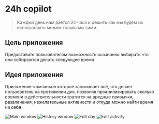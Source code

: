 # 24h copilot
> Каждый день нам дается 24 часа и решить как мы будем их использовать можем только мы сами.

## Цель приложения
Предоставить пользователям возможность осознанно выбирать что они собираются делать следующее время

## Идея приложения
Приложение-компаньон которое записывает всё, что делает пользоветель на протяжении дня, позволяя проанилизировать сколько времени в действительности тратится на вредные привычки, развлечения, нежелательные активности и откуда можно найти время на **себя**

<img src="https://i.postimg.cc/q7FM7j32/main-window.png" alt="Main window">
<img src="https://i.postimg.cc/0Nwhpf4Y/history.png" alt="History window">
<img src="https://i.postimg.cc/P5tqVLHv/edit-day.png" alt="Edit day">
<img src="https://i.postimg.cc/dV4VbqQH/edit-activity.png" alt="Edit activity">